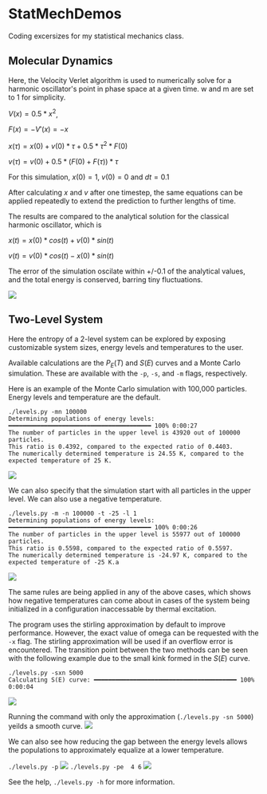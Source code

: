 # StatMechDemos
 Coding excersizes for my statistical mechanics class.

 ## Molecular Dynamics

 Here, the Velocity Verlet algorithm is used to numerically solve for a harmonic oscillator's point in phase space at a given time. w and m are set to 1 for simplicity.

 $V(x) = 0.5*x^2$,
 
 $F(x) = -V'(x) = -x$

 $x(τ) = x(0) + v(0) * τ + 0.5* τ^2 * F(0)$
 
 $v(τ) = v(0) + 0.5 * (F(0)+F(τ)) * τ$

 For this simulation, $x(0)=1$, $v(0)=0$ and $dt=0.1$

 After calculating $x$ and $v$ after one timestep, the same equations can be applied repeatedly to extend the prediction to further lengths of time.

 The results are compared to the analytical solution for the classical harmonic oscillator, which is
 
 $x(t) = x(0) * cos(t) + v(0) * sin(t)$
 
 $v(t) = v(0) * cos(t) - x(0) * sin(t)$

 The error of the simulation oscilate within +/-0.1 of the analytical values, and the total energy is conserved, barring tiny fluctuations.

 <img src="MD/MD.png">

  ## Two-Level System

  Here the entropy of a 2-level system can be explored by exposing customizable system sizes, energy levels and temperatures to the user.

  Available calculations are the $P_E(T)$ and $S(E)$ curves and a Monte Carlo simulation. These are available with the `-p`, `-s`, and `-m` flags, respectively.  

  Here is an example of the Monte Carlo simulation with 100,000 particles. Energy levels and temperature are the default.

  ```
  ./levels.py -mn 100000
  Determining populations of energy levels: ━━━━━━━━━━━━━━━━━━━━━━━━━━━━━━━━━━━━━━━━ 100% 0:00:27
  The number of particles in the upper level is 43920 out of 100000 particles.
  This ratio is 0.4392, compared to the expected ratio of 0.4403.
  The numerically determined temperature is 24.55 K, compared to the expected temperature of 25 K.

  ```
  <img src="levels/MonteCarlo100000N25K.png">


  We can also specify that the simulation start with all particles in the upper level. We can also use a negative temperature.

  ```
  ./levels.py -m -n 100000 -t -25 -l 1
  Determining populations of energy levels: ━━━━━━━━━━━━━━━━━━━━━━━━━━━━━━━━━━━━━━━━ 100% 0:00:26
  The number of particles in the upper level is 55977 out of 100000 particles.
  This ratio is 0.5598, compared to the expected ratio of 0.5597.
  The numerically determined temperature is -24.97 K, compared to the expected temperature of -25 K.a
  ```
  <img src="levels/neg_t_l_1.png">

  The same rules are being applied in any of the above cases, which shows how negative temperatures can come about in cases of the system being initialized in a configuration inaccessable by thermal excitation.


  The program uses the stirling approximation by default to improve performance. However, the exact value of omega can be requested with the `-x` flag. The stirling approximation will be used if an overflow error is encountered. The transition point between the two methods can be seen with the following example due to the small kink formed in the $S(E)$ curve.
  ```
  ./levels.py -sxn 5000
  Calculating S(E) curve: ━━━━━━━━━━━━━━━━━━━━━━━━━━━━━━━━━━━━━━━━ 100% 0:00:04
 ```
 <img src="levels/SE_transition.png">

  Running the command with only the approximation (`./levels.py -sn 5000`) yeilds a smooth curve.
  <img src="levels/SE_approx.png">

  We can also see how reducing the gap between the energy levels allows the populations to approximately equalize at a lower temperature.

  `./levels.py -p`
  <img src="levels/modest_gap.png">
  `./levels.py -pe  4 6`
  <img src="levels/small_gap.png">

  See the help, `./levels.py -h` for more information.

